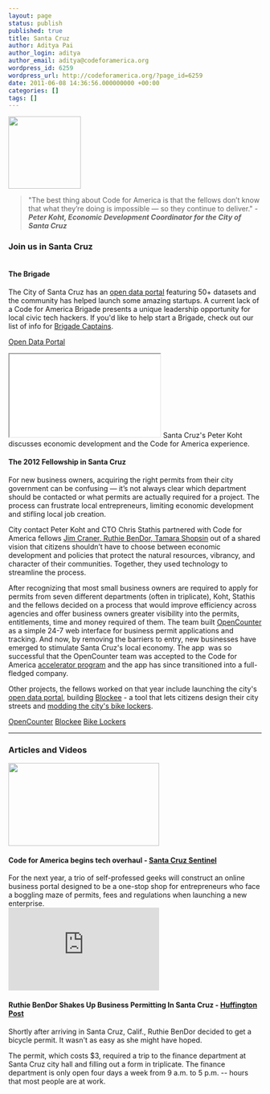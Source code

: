 ```yaml
---
layout: page
status: publish
published: true
title: Santa Cruz
author: Aditya Pai
author_login: aditya
author_email: aditya@codeforamerica.org
wordpress_id: 6259
wordpress_url: http://codeforamerica.org/?page_id=6259
date: 2011-06-08 14:36:56.000000000 +00:00
categories: []
tags: []
---
```

<div class="text-and-picture">
<div class="picture"><img alt="" src="http://codeforamerica.org/wp-content/uploads/2011/06/Seal_of_the_City_of_Santa_Cruz.jpg" width="144" height="144" /></div>
<blockquote>"The best thing about Code for America is that the fellows don’t know that what they’re doing is impossible — so they continue to deliver."
- <strong><em>Peter Koht, Economic Development Coordinator for the City of Santa Cruz</em></strong></blockquote>
</div>
<div class="clearfix"></div>
<h3>Join us in Santa Cruz</h3>
<div class="text-and-picture">
<div class="picture"><img alt="" src="http://www.codeforamerica.org/wp-content/uploads/2013/09/santacruz.jpg" /></div>
<h4>The Brigade</h4>
The City of Santa Cruz has an <a href="http://data.cityofsantacruz.com/">open data portal</a> featuring 50+ datasets and the community has helped launch some amazing startups. A current lack of a Code for America Brigade presents a unique leadership opportunity for local civic tech hackers. If you'd like to help start a Brigade, check out our list of info for <a href="http://brigade.codeforamerica.org/pages/captain">Brigade Captains</a>.
<p class="link-block"><a href="http://data.cityofsantacruz.com">Open Data Portal</a></p>

</div>
<div class="text-and-picture">
<div class="picture">
<iframe src="//player.vimeo.com/video/53639681" width="300" height="165" webkitallowfullscreen mozallowfullscreen allowfullscreen></iframe> Santa Cruz's Peter Koht discusses economic development and the Code for America experience. 

</div>
<h4>The 2012 Fellowship in Santa Cruz</h4>
For new business owners, acquiring the right permits from their city government can be confusing — it’s not always clear which department should be contacted or what permits are actually required for a project. The process can frustrate local entrepreneurs, limiting economic development and stifling local job creation.

City contact Peter Koht and CTO Chris Stathis partnered with Code for America fellows <a href="http://www.codeforamerica.org/2012-fellows/">Jim Craner, Ruthie BenDor, Tamara Shopsin</a> out of a shared vision that citizens shouldn’t have to choose between economic development and policies that protect the natural resources, vibrancy, and character of their communities. Together, they used technology to streamline the process.

After recognizing that most small business owners are required to apply for permits from seven different departments (often in triplicate), Koht, Stathis and the fellows decided on a process that would improve efficiency across agencies and offer business owners greater visibility into the permits, entitlements, time and money required of them. The team built <a href="http://www.codeforamerica.org/?cfa_app=open-counter">OpenCounter</a> as a simple 24-7 web interface for business permit applications and tracking. And now, by removing the barriers to entry, new businesses have emerged to stimulate Santa Cruz's local economy. The app  was so successful that the OpenCounter team was accepted to the Code for America <a href="http://codeforamerica.org/accelerator-2013/">accelerator program</a> and the app has since transitioned into a full-fledged company.

Other projects, the fellows worked on that year include launching the city's <a href="http://data.cityofsantacruz.com/">open data portal</a>, building <a href="http://blockee.org/">Blockee</a> - a tool that lets citizens design their city streets and <a href="http://codeforamerica.org/2012/06/08/utility-boxes/">modding the city's bike lockers</a>.
<p class="link-block"><a href="http://opencounter.us/">OpenCounter</a>
<a href="http://blockee.org/">Blockee</a>
<a href="http://codeforamerica.org/2012/06/08/utility-boxes">Bike Lockers</a></p>

</div>

<hr />

<h3>Articles and Videos</h3>
<div class="picture-and-text">
<div class="picture"><a href="http://www.santacruzsentinel.com/localnews/ci_19871025"><img src="http://www.codeforamerica.org/wp-content/uploads/2013/09/santacruz_fellows.jpg" height="165" width="300" allowfullscreen="" frameborder="0"></iframe></a></div>
<h4>Code for America begins tech overhaul - <a href="http://www.santacruzsentinel.com/localnews/ci_19871025">Santa Cruz Sentinel</a></h4>
For the next year, a trio of self-professed geeks will construct an online business portal designed to be a one-stop shop for entrepreneurs who face a boggling maze of permits, fees and regulations when launching a new enterprise.
</div>
<div class="picture-and-text">
<div class="picture"><a href="http://www.huffingtonpost.com/2012/03/15/code-for-america-santa-cruz-ruthie-bendor-_n_1304244.html"> <iframe src="http://player.vimeo.com/video/51316356" width="300" height="165" frameborder="0" webkitAllowFullScreen mozallowfullscreen allowFullScreen></iframe></a></div>
<h4>Ruthie BenDor Shakes Up Business Permitting In Santa Cruz - <a href="http://www.huffingtonpost.com/2012/03/15/code-for-america-santa-cruz-ruthie-bendor-_n_1304244.html">Huffington Post</a></h4>
Shortly after arriving in Santa Cruz, Calif., Ruthie BenDor decided to get a bicycle permit. It wasn't as easy as she might have hoped.

The permit, which costs $3, required a trip to the finance department at Santa Cruz city hall and filling out a form in triplicate. The finance department is only open four days a week from 9 a.m. to 5 p.m. -- hours that most people are at work.

</div>
